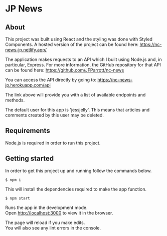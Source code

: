 # JP News

## About

This project was built using React and the styling was done with Styled Components.
A hosted version of the project can be found here:
https://nc-news-jp.netlify.app/

The application makes requests to an API which I built using Node.js and, in particular, Express.
For more information, the GitHub repository for that API can be found here:
https://github.com/JFParrott/nc-news

You can access the API directly by going to:
https://nc-news-jp.herokuapp.com/api

The link above will provide you with a list of available endpoints and methods.

The default user for this app is 'jessjelly'. This means that articles and comments created by this user may be deleted.

## Requirements

Node.js is required in order to run this project.

## Getting started

In order to get this project up and running follow the commands below.

```
$ npm i
```

This will install the dependencies required to make the app function.

```
$ npm start
```

Runs the app in the development mode.<br />
Open [http://localhost:3000](http://localhost:3000) to view it in the browser.

The page will reload if you make edits.<br />
You will also see any lint errors in the console.
